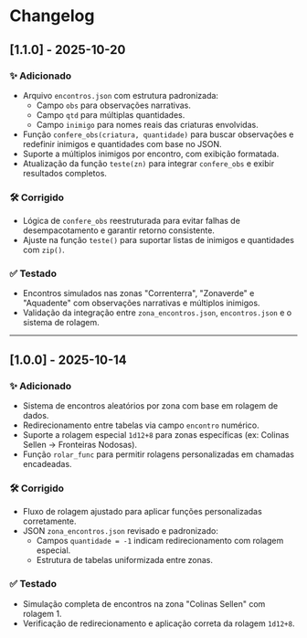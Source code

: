 # Changelog

## [1.1.0] - 2025-10-20

### ✨ Adicionado
- Arquivo `encontros.json` com estrutura padronizada:
  - Campo `obs` para observações narrativas.
  - Campo `qtd` para múltiplas quantidades.
  - Campo `inimigo` para nomes reais das criaturas envolvidas.
- Função `confere_obs(criatura, quantidade)` para buscar observações e redefinir inimigos e quantidades com base no JSON.
- Suporte a múltiplos inimigos por encontro, com exibição formatada.
- Atualização da função `teste(zn)` para integrar `confere_obs` e exibir resultados completos.

### 🛠️ Corrigido
- Lógica de `confere_obs` reestruturada para evitar falhas de desempacotamento e garantir retorno consistente.
- Ajuste na função `teste()` para suportar listas de inimigos e quantidades com `zip()`.

### ✅ Testado
- Encontros simulados nas zonas "Correnterra", "Zonaverde" e "Aquadente" com observações narrativas e múltiplos inimigos.
- Validação da integração entre `zona_encontros.json`, `encontros.json` e o sistema de rolagem.

---

## [1.0.0] - 2025-10-14

### ✨ Adicionado
- Sistema de encontros aleatórios por zona com base em rolagem de dados.
- Redirecionamento entre tabelas via campo `encontro` numérico.
- Suporte a rolagem especial `1d12+8` para zonas específicas (ex: Colinas Sellen → Fronteiras Nodosas).
- Função `rolar_func` para permitir rolagens personalizadas em chamadas encadeadas.

### 🛠️ Corrigido
- Fluxo de rolagem ajustado para aplicar funções personalizadas corretamente.
- JSON `zona_encontros.json` revisado e padronizado:
  - Campos `quantidade = -1` indicam redirecionamento com rolagem especial.
  - Estrutura de tabelas uniformizada entre zonas.

### ✅ Testado
- Simulação completa de encontros na zona "Colinas Sellen" com rolagem 1.
- Verificação de redirecionamento e aplicação correta da rolagem `1d12+8`.



